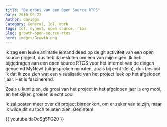 ```yaml
---
title: "De groei van een Open Source RTOS"
Date: 2016-06-22
Author: davidgs
Category: General, IoT, Work
Tags: IoT, mynewt, open source, rtos
Slug: growth-open-source-rtos
hero: images/Growth.png
---
```


Ik zag een leuke animatie iemand deed op de git activiteit van een open source project, dus heb ik besloten om een van mijn eigen. Ik heb bijgedragen aan een open source RTOS voor het internet van de dingen genoemd MyNewt (uitgesproken minuten, zoals bij echt klein), dus besloot ik dat ik zou zien wat een visualisatie van het project leek op het afgelopen jaar. Het is fascinerend.

Zoals u kunt zien, de groei van het project in het afgelopen jaar is erg mooi, en het kijken groeien is echt cool.

Ik zal posten meer over dit project binnenkort, om er zeker van te zijn, maar ik wilde dit nu toch te laten zien. Genieten!

{{ youtube daOoSg5FG20 }}
